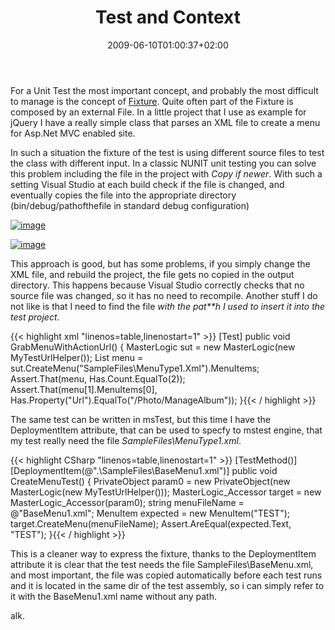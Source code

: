 ﻿---
title: "Test and Context"
description: ""
date: 2009-06-10T01:00:37+02:00
draft: false
tags: [Testing]
categories: [Testing]
---
For a Unit Test the most important concept, and probably the most difficult to manage is the concept of [Fixture](http://xunitpatterns.com/test%20fixture%20-%20xUnit.html). Quite often part of the Fixture is composed by an external File. In a little project that I use as example for jQuery I have a really simple class that parses an XML file to create a menu for Asp.Net MVC enabled site.

In such a situation the fixture of the test is using different source files to test the class with different input. In a classic NUNIT unit testing you can solve this problem including the file in the project with *Copy if newer*. With such a setting Visual Studio at each build check if the file is changed, and eventually copies the file into the appropriate directory (bin/debug/pathofthefile in standard debug configuration)

[![image](https://www.codewrecks.com/blog/wp-content/uploads/2009/06/image-thumb1.png "image")](https://www.codewrecks.com/blog/wp-content/uploads/2009/06/image1.png)

[![image](https://www.codewrecks.com/blog/wp-content/uploads/2009/06/image-thumb2.png "image")](https://www.codewrecks.com/blog/wp-content/uploads/2009/06/image2.png)

This approach is good, but has some problems, if you simply change the XML file, and rebuild the project, the file gets no copied in the output directory. This happens because Visual Studio correctly checks that no source file was changed, so it has no need to recompile. Another stuff I do not like is that I need to find the file *with the pat**h I used to insert it into the test project*.

{{< highlight xml "linenos=table,linenostart=1" >}}
[Test]
public void GrabMenuWithActionUrl()
{ 
 MasterLogic sut = new MasterLogic(new MyTestUrlHelper());
 List<MenuItem> menu = sut.CreateMenu("SampleFiles\\MenuType1.Xml").MenuItems;
 Assert.That(menu, Has.Count.EqualTo(2));
 Assert.That(menu[1].MenuItems[0], Has.Property("Url").EqualTo("/Photo/ManageAlbum"));
}{{< / highlight >}}

<!-- Code inserted with Steve Dunn's Windows Live Writer Code Formatter Plugin.  http://dunnhq.com -->

The same test can be written in msTest, but this time I have the DeploymentItem attribute, that can be used to specfy to mstest engine, that my test really need the file *SampleFiles\MenuType1.xml*.

{{< highlight CSharp "linenos=table,linenostart=1" >}}
[TestMethod()]
[DeploymentItem(@".\SampleFiles\BaseMenu1.xml")]
public void CreateMenuTest()
{
    PrivateObject param0 = new PrivateObject(new MasterLogic(new MyTestUrlHelper()));
    MasterLogic_Accessor target = new MasterLogic_Accessor(param0);
    string menuFileName = @"BaseMenu1.xml";
    MenuItem expected = new MenuItem("TEST");
    target.CreateMenu(menuFileName);
    Assert.AreEqual(expected.Text, "TEST");
}{{< / highlight >}}

<!-- Code inserted with Steve Dunn's Windows Live Writer Code Formatter Plugin.  http://dunnhq.com -->

This is a cleaner way to express the fixture, thanks to the DeploymentItem attribute it is clear that the test needs the file SampleFiles\BaseMenu.xml, and most important, the file was copied automatically before each test runs and it is located in the same dir of the test assembly, so i can simply refer to it with the BaseMenu1.xml name without any path.

alk.
